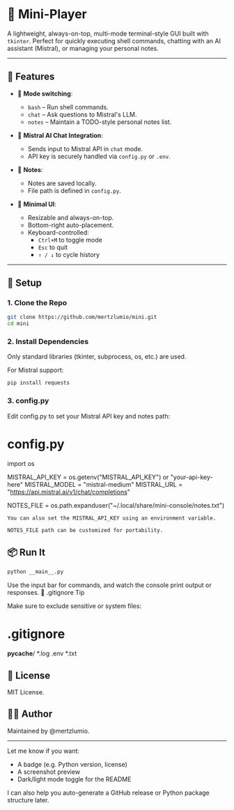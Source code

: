 # 🧮 Mini-Player

A lightweight, always-on-top, multi-mode terminal-style GUI built with `tkinter`. Perfect for quickly executing shell commands, chatting with an AI assistant (Mistral), or managing your personal notes.

---

## 🚀 Features

- 🔁 **Mode switching**: 
  - `bash` – Run shell commands.
  - `chat` – Ask questions to Mistral's LLM.
  - `notes` – Maintain a TODO-style personal notes list.

- 🧠 **Mistral AI Chat Integration**:
  - Sends input to Mistral API in `chat` mode.
  - API key is securely handled via `config.py` or `.env`.

- 📒 **Notes**:
  - Notes are saved locally.
  - File path is defined in `config.py`.

- 🔐 **Minimal UI**:
  - Resizable and always-on-top.
  - Bottom-right auto-placement.
  - Keyboard-controlled:  
    - `Ctrl+M` to toggle mode  
    - `Esc` to quit  
    - `↑ / ↓` to cycle history

---

## 🧾 Setup

### 1. Clone the Repo

```bash
git clone https://github.com/mertzlumio/mini.git
cd mini
```
### 2. Install Dependencies

Only standard libraries (tkinter, subprocess, os, etc.) are used.

For Mistral support:
```bash
pip install requests
```
### 3. config.py

Edit config.py to set your Mistral API key and notes path:

# config.py
import os

MISTRAL_API_KEY = os.getenv("MISTRAL_API_KEY") or "your-api-key-here"
MISTRAL_MODEL = "mistral-medium"
MISTRAL_URL = "https://api.mistral.ai/v1/chat/completions"

NOTES_FILE = os.path.expanduser("~/.local/share/mini-console/notes.txt")

    You can also set the MISTRAL_API_KEY using an environment variable.

    NOTES_FILE path can be customized for portability.

## 📦 Run It
```bash
python __main__.py
```
Use the input bar for commands, and watch the console print output or responses.
🧹 .gitignore Tip

Make sure to exclude sensitive or system files:

# .gitignore
__pycache__/
*.log
.env
*.txt

## 📜 License

MIT License.
## 🙋‍♂️ Author

Maintained by @mertzlumio.


---

Let me know if you want:
- A badge (e.g. Python version, license)
- A screenshot preview
- Dark/light mode toggle for the README

I can also help you auto-generate a GitHub release or Python package structure later.
